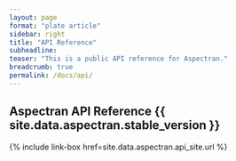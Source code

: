 ```yaml
---
layout: page
format: "plate article"
sidebar: right
title: "API Reference"
subheadline: 
teaser: "This is a public API reference for Aspectran."
breadcrumb: true
permalink: /docs/api/
---
```


## Aspectran API Reference {{ site.data.aspectran.stable_version }}

{% include link-box href=site.data.aspectran.api_site.url %}
